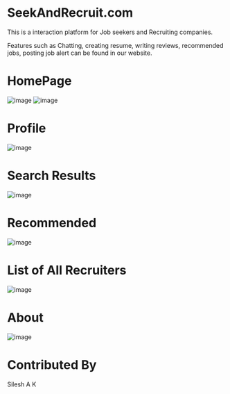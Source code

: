 # SeekAndRecruit.com
This is a interaction platform for Job seekers and Recruiting companies.

Features such as Chatting, creating resume, writing reviews, recommended jobs, posting job alert can be found in our website.

# HomePage
![image](https://github.com/SileshAK/SeekandRecruit.com/assets/98336512/3702b97e-27e3-4ac2-9149-f32e54f2748f)
![image](https://github.com/SileshAK/SeekandRecruit.com/assets/98336512/1611104b-1303-447c-9f14-0e6a9a135496)

# Profile
![image](https://github.com/SileshAK/SeekandRecruit.com/assets/98336512/f69319cd-e2b3-45c5-958f-14121a4f15b1)

# Search Results
![image](https://github.com/SileshAK/SeekandRecruit.com/assets/98336512/73e423f9-500c-49c3-be56-257ac2e50e0f)

# Recommended
![image](https://github.com/SileshAK/SeekandRecruit.com/assets/98336512/a10b2709-9dba-4469-a3ea-80257c5af443)

# List of All Recruiters
![image](https://github.com/SileshAK/SeekandRecruit.com/assets/98336512/34dcd5cb-af47-4e98-9b2f-2ef81ec227bd)

# About 
![image](https://github.com/SileshAK/SeekandRecruit.com/assets/98336512/544a7165-a77b-4e6e-b8e2-59827a9bd2a6)

# Contributed By
Silesh A K

